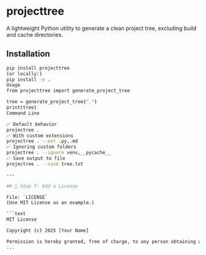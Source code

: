 # projecttree

A lightweight Python utility to generate a clean project tree, excluding build and cache directories.

## Installation

```bash
pip install projecttree
(or locally:)
pip install -e .
Usage
from projecttree import generate_project_tree

tree = generate_project_tree(".")
print(tree)
Command Line

✅ Default behavior
projectree .
✅ With custom extensions
projectree . --ext .py,.md
✅ Ignoring custom folders
projectree . --ignore venv,__pycache__
✅ Save output to file
projectree . --save tree.txt

---

## 📜 Step 7: Add a License

File: `LICENSE`  
(Use MIT License as an example.)

```text
MIT License

Copyright (c) 2025 [Your Name]

Permission is hereby granted, free of charge, to any person obtaining a copy
...
